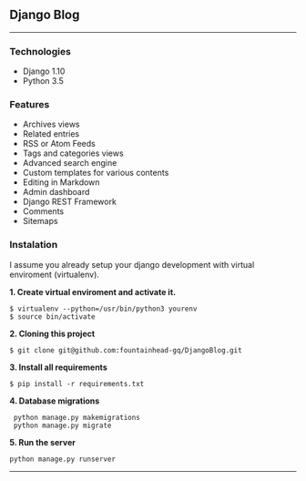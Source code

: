 ## Django Blog

-------


### Technologies

- Django 1.10
- Python 3.5


### Features

* Archives views
* Related entries
* RSS or Atom Feeds
* Tags and categories views
* Advanced search engine
* Custom templates for various contents
* Editing in Markdown
* Admin dashboard
* Django REST Framework
* Comments
* Sitemaps


### Instalation

I assume you already setup your django development with virtual enviroment (virtualenv).

**1. Create virtual enviroment and activate it.**

```
$ virtualenv --python=/usr/bin/python3 yourenv
$ source bin/activate
```

**2. Cloning this project**

```
$ git clone git@github.com:fountainhead-gq/DjangoBlog.git
```

**3. Install all requirements**

```
$ pip install -r requirements.txt
```

**4. Database migrations**

```
 python manage.py makemigrations
 python manage.py migrate
```

**5. Run the server**

```
python manage.py runserver
```
-------
